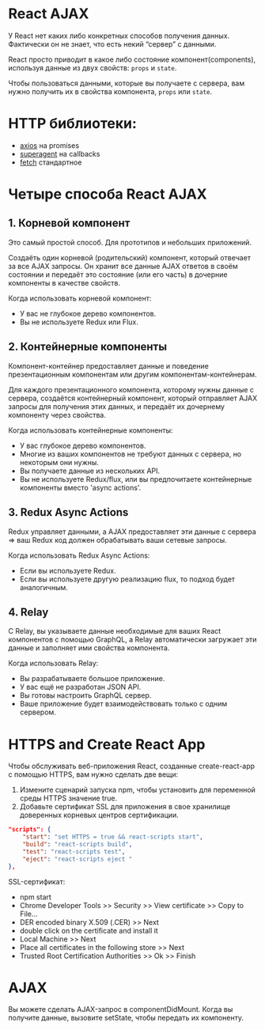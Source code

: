 # React AJAX

У React нет каких либо конкретных способов получения данных. Фактически он не знает, что есть некий “сервер” с данными.

React просто приводит в какое либо состояние компонент(components), используя данные из двух свойств: `props` и `state`.

Чтобы пользоваться данными, которые вы получаетe с сервера, вам нужно получить их в свойства компонента, `props` или `state`.

# HTTP библиотеки:

- [axios](https://github.com/axios/axios) на promises
- [superagent](https://github.com/visionmedia/superagent) на callbacks
- [fetch](https://github.com/github/fetch) стандартное

# Четыре способа React AJAX

## 1. Корневой компонент

Это самый простой способ. Для прототипов и небольших приложений.

Создаёть один корневой (родительский) компонент, который отвечает за все AJAX запросы. Он хранит все данные AJAX ответов в своём состоянии и передаёт это состояние (или его часть) в дочерние компоненты в качестве свойств.

Когда использовать корневой компонент:

- У вас не глубокое дерево компонентов.
- Вы не используете Redux или Flux.

## 2. Контейнерные компоненты

Компонент-контейнер предоставляет данные и поведение презентационным компонентам или другим компонентам-контейнерам.

Для каждого презентационного компонента, которому нужны данные с сервера, создаётся контейнерный компонент, который отправляет AJAX запросы для получения этих данных, и передаёт их дочернему компоненту через свойства.

Когда использовать контейнерные компоненты:

- У вас глубокое дерево компонентов.
- Многие из ваших компонентов не требуют данных с сервера, но некоторым они нужны.
- Вы получаете данные из нескольких API.
- Вы не используете Redux/flux, или вы предпочитаете контейнерные компоненты вместо 'async actions'.

## 3. Redux Async Actions

Redux управляет данными, а AJAX предоставляет эти данные с сервера => ваш Redux код должен обрабатывать ваши сетевые запросы.

Когда использовать Redux Async Actions:

- Если вы используете Redux.
- Если вы используете другую реализацию flux, то подход будет аналогичным.

## 4. Relay

С Relay, вы указываете данные необходимые для ваших React компонентов с помощью GraphQL, а Relay автоматически загружает эти данные и заполняет ими свойства компонента.

Когда использовать Relay:

- Вы разрабатываете большое приложение.
- У вас ещё не разработан JSON API.
- Вы готовы настроить GraphQL сервер.
- Ваше приложение будет взаимодействовать только с одним сервером.

# HTTPS and Create React App

Чтобы обслуживать веб-приложения React, созданные create-react-app с помощью HTTPS, вам нужно сделать две вещи:

1. Измените сценарий запуска npm, чтобы установить для переменной среды HTTPS значение true.
2. Добавьте сертификат SSL для приложения в свое хранилище доверенных корневых центров сертификации.

```json
"scripts": { 
    "start": "set HTTPS = true && react-scripts start", 
    "build": "react-scripts build", 
    "test": "react-scripts test", 
    "eject": "react-scripts eject " 
}, 
```

SSL-сертификат:

- npm start
- Chrome Developer Tools >> Security >> View certificate >> Copy to File…
- DER encoded binary X.509 (.CER) >> Next
- double click on the certificate and install it
- Local Machine >> Next
- Place all certificates in the following store >> Next
- Trusted Root Certification Authorities >> Ok >> Finish

# AJAX

Вы можете сделать AJAX-запрос в componentDidMount. Когда вы получите данные, вызовите setState, чтобы передать их компоненту.
